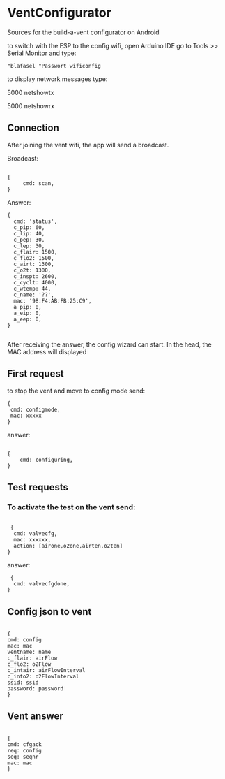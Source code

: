 # VentConfigurator

Sources for the build-a-vent configurator on Android

to switch with the ESP to the config wifi, open Arduino IDE go to Tools >> Serial Monitor and type:

```
"blafasel "Passwort wificonfig
```

to display network messages type:

5000 netshowtx

5000 netshowrx

## Connection

After joining the vent wifi, the app will send a broadcast.

Broadcast:

```

{
     cmd: scan,
}

```

Answer:

```
{
  cmd: 'status',
  c_pip: 60,
  c_lip: 40,
  c_pep: 30,
  c_lep: 30,
  c_flair: 1500,
  c_flo2: 1500,
  c_airt: 1300,
  c_o2t: 1300,
  c_inspt: 2600,
  c_cyclt: 4000,
  c_wtemp: 44,
  c_name: '??',
  mac: '98:F4:AB:FB:25:C9',
  a_pip: 0,
  a_eip: 0,
  a_eep: 0,
}


```

After receiving the answer, the config wizard can start. In the head, the MAC address will displayed

## First request

to stop the vent and move to config mode send:

```
{
 cmd: configmode,
 mac: xxxxx
}

```

answer:

```

{
    cmd: configuring,
}

```

## Test requests

### To activate the test on the vent send:

```

 {
  cmd: valvecfg,
  mac: xxxxxx,
  action: [airone,o2one,airten,o2ten]
}

```

answer:

```
 {
  cmd: valvecfgdone,
}

```

## Config json to vent

```

{
cmd: config
mac: mac
ventname: name
c_flair: airFlow
c_flo2: o2Flow
c_intair: airFlowInterval
c_into2: o2FlowInterval
ssid: ssid
password: password
}

```

## Vent answer

```

{
cmd: cfgack
req: config
seq: seqnr
mac: mac
}

```

```

```
